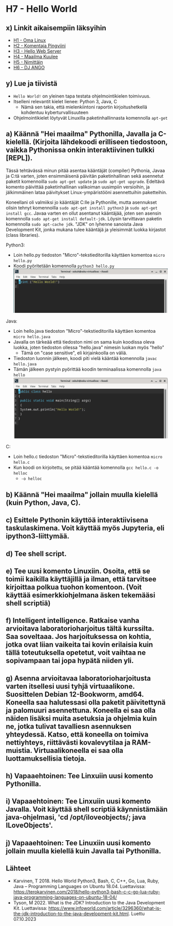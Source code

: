 <h1>H7 - Hello World</h1>

<h2>x) Linkit aikaisempiin läksyihin</h2>

- [H1 - Oma Linux](https://github.com/rakkitect/Linux-palvelimet/blob/main/reports/H1%20-%20Oma_linux.md)
- [H2 - Komentaja Pingviini](https://github.com/rakkitect/Linux-palvelimet/blob/main/reports/H2%20-%20Komentaja%20Pingviini.md)
- [H3 - Hello Web Server](https://github.com/rakkitect/Linux-palvelimet/blob/main/reports/H3%20-%20Hello%20Web%20Server.md)
- [H4 - Maailma Kuulee](https://github.com/rakkitect/Linux-palvelimet/blob/main/reports/H4%20-%20Maailma%20kuulee.md)
- [H5 - Nimittäin](https://github.com/rakkitect/Linux-palvelimet/blob/main/reports/H5%20-%20Nimitt%C3%A4in.md)
- [H6 - DJ ANGO](https://github.com/rakkitect/Linux-palvelimet/blob/main/reports/H6%20-%20DJ%20Ango.md)

<h2>y) Lue ja tiivistä</h2>

- `Hello World!` on yleinen tapa testata ohjelmointikielen toimivuus.
- Itselleni relevantit kielet lienee: Python 3, Java, C
  - Nämä sen takia, että mielenkiintoni raportin kirjoitushetkellä kohdentuu kyberturvallisuuteen
- Ohjelmointikielet löytyvät Linuxilla paketinhallinnasta komennolla `apt-get`


<h2>a) Käännä "Hei maailma" Pythonilla, Javalla ja C-kielellä. (Kirjoita lähdekoodi erilliseen tiedostoon, vaikka Pythonissa onkin interaktiivinen tulkki [REPL]).</h2>

Tässä tehtävässä minun pitää asentaa kääntäjät (compiler) Pythonia, Javaa ja C:tä varten, joten ensimmäisenä päivitän paketinhallinan sekä asennetut paketit komennoilla `sudo apt-get update` ja `sudo apt-get upgrade`. Edeltävä komento päivittää paketinhallinan valikoiman uusimpiin versioihin, ja jälkimmäinen lataa päivitykset Linux-ympäristööni asennettuihin paketteihin.

Koneellani oli valmiiksi jo kääntäjät C:lle ja Pythonille, mutta asennukset olisin tehnyt komennoilla `sudo apt-get install python3` ja `sudo apt-get install gcc`. Javaa varten en ollut asentanut kääntäjää, joten sen asensin komennolla `sudo apt-get install default-jdk`. Löysin tarvittavan paketin komennolla `sudo apt-cache jdk`. "JDK" on lyhenne sanoista Java Development Kit, jonka mukana tulee kääntäjä ja yleisimmät luokka kirjastot (class libraries).

Python3:
- Loin hello.py tiedoston "Micro"-tekstieditorilla käyttäen komentoa `micro hello.py`
- Koodi pyöritetään komennolla `python3 hello.py`
![Hello World Pythonilla](https://github.com/rakkitect/Linux-palvelimet/blob/main/images/hello_python.png)
  
Java:
- Loin hello.java tiedoston "Micro"-tekstieditorilla käyttäen komentoa `micro hello.java`
- Javalla on tärkeää että tiedoston nimi on sama kuin koodissa oleva luokka, joten tiedoston ollessa "hello.java" nimesin luokan myös "hello"
  - Tämä on "case sensitive", eli kirjainkoolla on väliä.
- Tiedoston luonnin jälkeen, koodi piti vielä kääntää komennolla `javac hello.java`
- Tämän jälkeen pystyin pyörittää koodin terminaalissa komennolla `java hello`
![Hello World Javalla](https://github.com/rakkitect/Linux-palvelimet/blob/main/images/hello_java.png)

C:
- Loin hello.c tiedoston "Micro"-tekstieditorilla käyttäen komentoa `micro hello.c`
- Kun koodi on kirjoitettu, se pitää kääntää komennolla `gcc hello.c -o helloc`
  - `-o helloc`
 
<h2>b) Käännä "Hei maailma" jollain muulla kielellä (kuin Python, Java, C).</h2>



<h2>c) Esittele Pythonin käyttöä interaktiivisena taskulaskimena. Voit käyttää myös Jupyteria, eli ipython3-liittymää.</h2>

<h2>d) Tee shell script.</h2>

<h2>e) Tee uusi komento Linuxiin. Osoita, että se toimii kaikilla käyttäjillä ja ilman, että tarvitsee kirjoittaa polkua tuohon komentoon. (Voit käyttää esimerkkiohjelmana äsken tekemääsi shell scriptiä)</h2>

<h2>f) Intelligent intelligence. Ratkaise vanha arvioitava laboratorioharjoitus tältä kurssilta. Saa soveltaaa. Jos harjoituksessa on kohtia, jotka ovat liian vaikeita tai kovin erilaisia kuin tällä toteutuksella opetetut, voit vaihtaa ne sopivampaan tai jopa hypätä niiden yli.</h2>

<h2>g) Asenna arvioitavaa laboratorioharjoitusta varten itsellesi uusi tyhjä virtuaalikone. Suosittelen Debian 12-Bookworm, amd64. Koneella saa halutessasi olla paketit päivitettynä ja palomuuri asennettuna. Koneella ei saa olla näiden lisäksi muita asetuksia ja ohjelmia kuin ne, jotka tulivat tavalliesn asennuksen yhteydessä. Katso, että koneella on toimiva nettiyhteys, riittävästi kovalevytilaa ja RAM-muistia. Virtuaalikoneella ei saa olla luottamuksellisia tietoja.</h2>

<h2>h) Vapaaehtoinen: Tee Linxuiin uusi komento Pythonilla.</h2>

<h2>i) Vapaaehtoinen: Tee Linxuiin uusi komento Javalla. Voit käyttää shell scriptiä käynnistämään java-ohjelmasi, 'cd /opt/iloveobjects/; java ILoveObjects'.</h2>

<h2>j) Vapaaehtoinen: Tee Linuxiin uusi komento jollain muulla kielellä kuin Javalla tai Pythonilla.</h2>

<h2>Lähteet</h2>

- Karvinen, T 2018. Hello World Python3, Bash, C, C++, Go, Lua, Ruby, Java – Programming Languages on Ubuntu 18.04. Luettavissa: https://terokarvinen.com/2018/hello-python3-bash-c-c-go-lua-ruby-java-programming-languages-on-ubuntu-18-04/
- Tyson, M 2022. What is the JDK? Introduction to the Java Development Kit. Luettavissa: https://www.infoworld.com/article/3296360/what-is-the-jdk-introduction-to-the-java-development-kit.html. Luettu 07.10.2023

